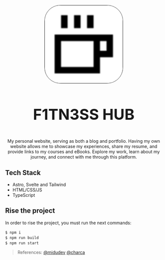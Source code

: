 <div align="center">
  <a href="https://github.com/N0M4D-D3V/fitness-tracker">
    <img style="width:250px; text-align:center; border: 1px black solid; border-radius: 20%;background-color: white;" src="public/favicon.svg" alt="application logo">
  </a>

<h3 align="center" style="font-size:3rem">F1TN3SS HUB</h3>
  <p align="center">
My personal website, serving as both a blog and portfolio. Having my own website allows me to showcase my experiences, share my resume, and provide links to my courses and eBooks. Explore my work, learn about my journey, and connect with me through this platform.
  </p>
</div>

## Tech Stack

- Astro, Svelte and Tailwind
- HTML/CSS/JS
- TypeScript

## Rise the project

In order to rise the project, you must run the next commands:

```bash
$ npm i
$ npm run build
$ npm run start
```

> References: [@midudev](https://github.com/midudev) [@charca](https://www.github.com/Charca)
